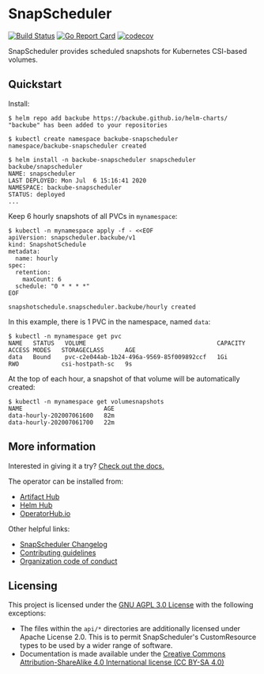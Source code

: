 # SnapScheduler

[![Build
Status](https://github.com/backube/snapscheduler/workflows/Tests/badge.svg)](https://github.com/backube/snapscheduler/actions?query=branch%3Amaster+workflow%3ATests+)
[![Go Report
Card](https://goreportcard.com/badge/github.com/backube/snapscheduler)](https://goreportcard.com/report/github.com/backube/snapscheduler)
[![codecov](https://codecov.io/gh/backube/snapscheduler/branch/master/graph/badge.svg)](https://codecov.io/gh/backube/snapscheduler)

SnapScheduler provides scheduled snapshots for Kubernetes CSI-based volumes.

## Quickstart

Install:

```console
$ helm repo add backube https://backube.github.io/helm-charts/
"backube" has been added to your repositories

$ kubectl create namespace backube-snapscheduler
namespace/backube-snapscheduler created

$ helm install -n backube-snapscheduler snapscheduler backube/snapscheduler
NAME: snapscheduler
LAST DEPLOYED: Mon Jul  6 15:16:41 2020
NAMESPACE: backube-snapscheduler
STATUS: deployed
...
```

Keep 6 hourly snapshots of all PVCs in `mynamespace`:

```console
$ kubectl -n mynamespace apply -f - <<EOF
apiVersion: snapscheduler.backube/v1
kind: SnapshotSchedule
metadata:
  name: hourly
spec:
  retention:
    maxCount: 6
  schedule: "0 * * * *"
EOF

snapshotschedule.snapscheduler.backube/hourly created
```

In this example, there is 1 PVC in the namespace, named `data`:

```console
$ kubectl -n mynamespace get pvc
NAME   STATUS   VOLUME                                     CAPACITY   ACCESS MODES   STORAGECLASS      AGE
data   Bound    pvc-c2e044ab-1b24-496a-9569-85f009892ccf   1Gi        RWO            csi-hostpath-sc   9s
```

At the top of each hour, a snapshot of that volume will be automatically
created:

```console
$ kubectl -n mynamespace get volumesnapshots
NAME                       AGE
data-hourly-202007061600   82m
data-hourly-202007061700   22m
```

## More information

Interested in giving it a try? [Check out the
docs.](https://backube.github.io/snapscheduler/)

The operator can be installed from:

- [Artifact
  Hub](https://artifacthub.io/package/chart/backube-helm-charts/snapscheduler)
- [Helm Hub](https://hub.helm.sh/charts/backube/snapscheduler)
- [OperatorHub.io](https://operatorhub.io/operator/snapscheduler)

Other helpful links:

- [SnapScheduler Changelog](CHANGELOG.md)
- [Contributing guidelines](https://github.com/backube/.github/blob/master/CONTRIBUTING.md)
- [Organization code of conduct](https://github.com/backube/.github/blob/master/CODE_OF_CONDUCT.md)

## Licensing

This project is licensed under the [GNU AGPL 3.0 License](LICENSE) with the following
exceptions:

- The files within the `api/*` directories are additionally licensed under
  Apache License 2.0. This is to permit SnapScheduler's CustomResource types to
  be used by a wider range of software.
- Documentation is made available under the [Creative Commons
  Attribution-ShareAlike 4.0 International license (CC BY-SA
  4.0)](https://creativecommons.org/licenses/by-sa/4.0/)
